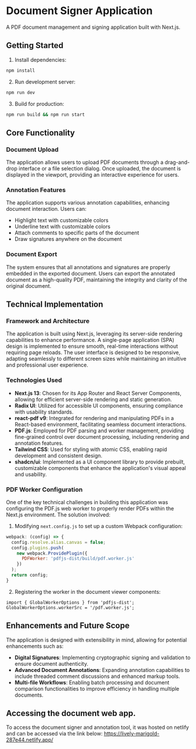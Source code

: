# Document Signer Application

A PDF document management and signing application built with Next.js.

## Getting Started

1. Install dependencies:
```bash
npm install
```

2. Run development server:
```bash
npm run dev
```

3. Build for production:
```bash
npm run build && npm run start
```

## Core Functionality

### Document Upload
The application allows users to upload PDF documents through a drag-and-drop interface or a file selection dialog. Once uploaded, the document is displayed in the viewport, providing an interactive experience for users.

### Annotation Features
The application supports various annotation capabilities, enhancing document interaction. Users can:
- Highlight text with customizable colors
- Underline text with customizable colors
- Attach comments to specific parts of the document
- Draw signatures anywhere on the document

### Document Export
The system ensures that all annotations and signatures are properly embedded in the exported document. Users can export the annotated document as a high-quality PDF, maintaining the integrity and clarity of the original document.

## Technical Implementation

### Framework and Architecture
The application is built using Next.js, leveraging its server-side rendering capabilities to enhance performance. A single-page application (SPA) design is implemented to ensure smooth, real-time interactions without requiring page reloads. The user interface is designed to be responsive, adapting seamlessly to different screen sizes while maintaining an intuitive and professional user experience.

### Technologies Used

- **Next.js 13**: Chosen for its App Router and React Server Components, allowing for efficient server-side rendering and static generation.
- **Radix UI**: Utilized for accessible UI components, ensuring compliance with usability standards.
- **react-pdf v9**: Integrated for rendering and manipulating PDFs in a React-based environment, facilitating seamless document interactions.
- **PDF.js**: Employed for PDF parsing and worker management, providing fine-grained control over document processing, including rendering and annotation features.
- **Tailwind CSS**: Used for styling with atomic CSS, enabling rapid development and consistent design.
- **shadcn/ui**: Implemented as a UI component library to provide prebuilt, customizable components that enhance the application's visual appeal and usability.

### PDF Worker Configuration
One of the key technical challenges in building this application was configuring the PDF.js web worker to properly render PDFs within the Next.js environment. The solution involved:

1. Modifying `next.config.js` to set up a custom Webpack configuration:
```js
webpack: (config) => {
  config.resolve.alias.canvas = false;
  config.plugins.push(
    new webpack.ProvidePlugin({
      PDFWorker: 'pdfjs-dist/build/pdf.worker.js'
    })
  );
  return config;
}
```

2. Registering the worker in the document viewer components:
```tsx
import { GlobalWorkerOptions } from 'pdfjs-dist';
GlobalWorkerOptions.workerSrc = '/pdf.worker.js';
```

## Enhancements and Future Scope
The application is designed with extensibility in mind, allowing for potential enhancements such as:

- **Digital Signatures**: Implementing cryptographic signing and validation to ensure document authenticity.
- **Advanced Document Annotations**: Expanding annotation capabilities to include threaded comment discussions and enhanced markup tools.
- **Multi-file Workflows**: Enabling batch processing and document comparison functionalities to improve efficiency in handling multiple documents.


## Accessing the document web app. 
To access the document signer and annotation tool, it was hosted on netlify and can be accessed via the link below: 
https://lively-marigold-287e44.netlify.app/




